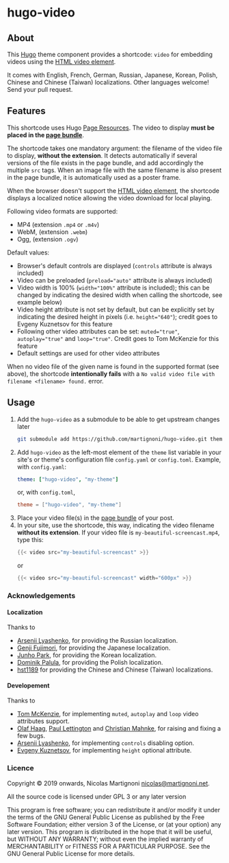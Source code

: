 # hugo-video

<!-- [![Awesome](https://awesome.re/badge.svg)](https://github.com/budparr/awesome-hugo) -->

## About

This [Hugo](https://gohugo.io) theme component provides a shortcode: `video` for embedding videos using the [HTML video element](https://devdocs.io/html/element/video).

It comes with English, French, German, Russian, Japanese, Korean, Polish, Chinese and Chinese (Taiwan) localizations. Other languages welcome! Send your pull request.

## Features

This shortcode uses Hugo [Page Resources](https://gohugo.io/content-management/page-resources/). The video to display __must be placed in the [page bundle](https://gohugo.io/content-management/page-bundles/)__.

The shortcode takes one mandatory argument: the filename of the video file to display, __without the extension__. It detects automatically if several versions of the file exists in the page bundle, and add accordingly the multiple `src` tags. When an image file with the same filename is also present in the page bundle, it is automatically used as a poster frame.

When the browser doesn't support the [HTML video element](https://devdocs.io/html/element/video), the shortcode displays a localized notice allowing the video download for local playing.

Following video formats are supported:
- MP4 (extension `.mp4` or `.m4v`)
- WebM, (extension `.webm`)
- Ogg, (extension `.ogv`)

Default values:
- Browser's default controls are displayed (`controls` attribute is always included)
- Video can be preloaded (`preload="auto"` attribute is always included)
- Video width is 100% (`width="100%"` attribute is included); this can be changed by indicating the desired width when calling the shortcode, see example below)
- Video height attribute is not set by default, but can be explicitly set by indicating the desired height in pixels (i.e. `height="640"`); credit goes to Evgeny Kuznetsov for this feature
- Following other video attributes can be set: `muted="true"`, `autoplay="true"` and `loop="true"`. Credit goes to Tom McKenzie for this feature
- Default settings are used for other video attributes

When no video file of the given name is found in the supported format (see above), the shortcode __intentionally fails__ with a `No valid video file with filename <filename> found.` error.

## Usage

1. Add the `hugo-video` as a submodule to be able to get upstream changes later
    ```bash
    git submodule add https://github.com/martignoni/hugo-video.git themes/hugo-video
    ```
2. Add `hugo-video` as the left-most element of the `theme` list variable in your site's or theme's configuration file `config.yaml` or `config.toml`. Example, with `config.yaml`:
    ```yaml
    theme: ["hugo-video", "my-theme"]
    ```
    or, with `config.toml`,
    ```toml
    theme = ["hugo-video", "my-theme"]
    ```
3. Place your video file(s) in the [page bundle](https://gohugo.io/content-management/page-bundles/) of your post.
4. In your site, use the shortcode, this way, indicating the video filename __without its extension__. If your video file is `my-beautiful-screencast.mp4`, type this:
    ```go
    {{< video src="my-beautiful-screencast" >}}
    ```
    or
    ```go
    {{< video src="my-beautiful-screencast" width="600px" >}}
    ```

### Acknowledgements

#### Localization

Thanks to

- [Arsenii Lyashenko](https://github.com/ark0f), for providing the Russian localization.
- [Genji Fujimori](https://github.com/ahandsel), for providing the Japanese localization.
- [Junho Park](https://github.com/cnaa97), for providing the Korean localization.
- [Dominik Palula](https://github.com/D00NIK), for providing the Polish localization.
- [hst1189](https://github.com/hst1189) for providing the Chinese and Chinese (Taiwan) localizations.

#### Developement

Thanks to

- [Tom McKenzie](https://github.com/grrowl), for implementing `muted`, `autoplay` and `loop` video attributes support.
- [Olaf Haag](https://github.com/OlafHaag), [Paul Lettington](https://github.com/plett) and [Christian Mahnke](https://github.com/cmahnke), for raising and fixing a few bugs.
- [Arsenii Lyashenko](https://github.com/ark0f), for implementing `controls` disabling option.
- [Evgeny Kuznetsov](https://github.com/nekr0z), for implementing `height` optional attribute.

### Licence

Copyright © 2019 onwards, Nicolas Martignoni nicolas@martignoni.net.

All the source code is licensed under GPL 3 or any later version

This program is free software; you can redistribute it and/or modify it under the terms of the GNU General Public License as published by the Free Software Foundation; either version 3 of the License, or (at your option) any later version. This program is distributed in the hope that it will be useful, but WITHOUT ANY WARRANTY; without even the implied warranty of MERCHANTABILITY or FITNESS FOR A PARTICULAR PURPOSE. See the GNU General Public License for more details.
